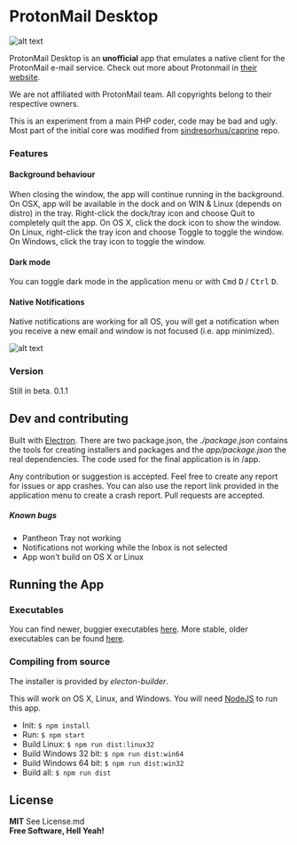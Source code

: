 ProtonMail Desktop
======
![alt text](https://raw.githubusercontent.com/BeatPlus/Protonmail/master/media/windows-screenshot.png "Protonmail Desktop on Windows 10")

ProtonMail Desktop is an **unofficial** app that emulates a native client for the ProtonMail e-mail service. Check out more about Protonmail in [their website](https://protonmail.com).

We are not affiliated with ProtonMail team. All copyrights belong to their respective owners.

This is an experiment from a main PHP coder, code may be bad and ugly. Most part of the initial core was modified from [sindresorhus/caprine](https://github.com/sindresorhus/caprine) repo.

### Features

#### Background behaviour
When closing the window, the app will continue running in the background. On OSX, app will be available in the dock and on WIN & Linux (depends on distro) in the tray. Right-click the dock/tray icon and choose Quit to completely quit the app. On OS X, click the dock icon to show the window. On Linux, right-click the tray icon and choose Toggle to toggle the window. On Windows, click the tray icon to toggle the window.

#### Dark mode
You can toggle dark mode in the application menu or with <kbd>Cmd</kbd> <kbd>D</kbd> / <kbd>Ctrl</kbd> <kbd>D</kbd>.

#### Native Notifications
Native notifications are working for all OS, you will get a notification when you receive a new email and window is not focused (i.e. app minimized).

![alt text](https://raw.githubusercontent.com/BeatPlus/Protonmail/master/media/win-notification.png "Notifications on Windows 10")

### Version

Still in beta. 0.1.1

## Dev and contributing

Built with [Electron](http://electron.atom.io). There are two package.json, the *./package.json* contains the tools for creating installers and packages and the *app/package.json* the real dependencies. The code used for the final application is in /app.

Any contribution or suggestion is accepted. Feel free to create any report for issues or app crashes. You can also use the report link provided in the application menu to create a crash report.
Pull requests are accepted.

##### Known bugs

* Pantheon Tray not working
* Notifications not working while the Inbox is not selected
* App won't build on OS X or Linux

## Running the App

### Executables

You can find newer, buggier executables [here](https://github.com/BeatPlus/Protonmail/tree/executables). More stable, older executables can be found [here](https://github.com/BeatPlus/Protonmail/releases).

### Compiling from source
The installer is provided by *electon-builder*.

This will work on OS X, Linux, and Windows. You will need [NodeJS](https://nodejs.org) to run this app.
- Init: `$ npm install`
- Run: `$ npm start`
- Build Linux: `$ npm run dist:linux32`
- Build Windows 32 bit: `$ npm run dist:win64`
- Build Windows 64 bit: `$ npm run dist:win32`
- Build all: `$ npm run dist`


License
----
**MIT** See License.md  
**Free Software, Hell Yeah!**
